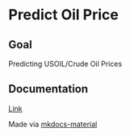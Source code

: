 # Predict Oil Price

## Goal

Predicting USOIL/Crude Oil Prices

## Documentation

[Link](https://github.com/AnkitApurv/predict_oil_price)

Made via [mkdocs-material](https://squidfunk.github.io/mkdocs-material/)
